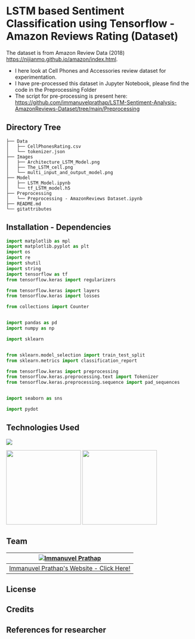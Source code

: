 # LSTM based Sentiment Classification using Tensorflow - Amazon Reviews Rating (Dataset)

<!-- ![Build Status] -->

The dataset is from Amazon Review Data (2018) https://nijianmo.github.io/amazon/index.html.

- I here look at Cell Phones and Accessories review dataset for experimentation. 
- I have pre-processed this dataset in Jupyter Notebook, please find the code in the Preprocessing Folder
- The script for pre-processing is present here: https://github.com/immanuvelprathap/LSTM-Sentiment-Analysis-AmazonReviews-Dataset/tree/main/Preprocessing

## Directory Tree

```
├── Data
│   ├── CellPhonesRating.csv
│   └── tokenizer.json
├── Images
│   ├── Architecture_LSTM_Model.png
│   ├── The_LSTM_cell.png
│   └── multi_input_and_output_model.png
├── Model
│   ├── LSTM_Model.ipynb
│   └── tf_LSTM_model.h5
├── Preprocessing
│   └── Preprocessing - AmazonReviews Dataset.ipynb
├── README.md
└── gitattributes
```


## Installation - Dependencies

```python
import matplotlib as mpl
import matplotlib.pyplot as plt
import os
import re
import shutil
import string
import tensorflow as tf
from tensorflow.keras import regularizers

from tensorflow.keras import layers
from tensorflow.keras import losses

from collections import Counter


import pandas as pd
import numpy as np

import sklearn


from sklearn.model_selection import train_test_split
from sklearn.metrics import classification_report

from tensorflow.keras import preprocessing
from tensorflow.keras.preprocessing.text import Tokenizer
from tensorflow.keras.preprocessing.sequence import pad_sequences


import seaborn as sns

import pydot
```

## Technologies Used

![](https://forthebadge.com/images/badges/made-with-python.svg)

<img target="_blank" src="https://miro.medium.com/max/1400/1*-QTg-_71YF0SVshMEaKZ_g.png" width=200>

<img target="_blank" src="https://keras.io/img/logo.png" width=200>


## Team

[![Immanuvel Prathap](https://avatars.githubusercontent.com/u/68032323?v=4)](https://immanuvelprathap.in/) |
-|
[Immanuvel Prathap's Website - Click Here!](https://immanuvelprathap.in/) |)

## License

## Credits

## References for researcher

 
